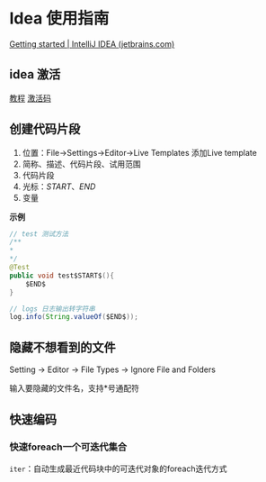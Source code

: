 # Idea 使用指南

[Getting started | IntelliJ IDEA (jetbrains.com)](https://www.jetbrains.com/help/idea/getting-started.html)

## idea 激活

[教程](http://blog.idejihuo.com/topics/jetbrains) [激活码](http://jets.idejihuo.com/)

## 创建代码片段

1. 位置：File->Settings->Editor->Live Templates    添加Live template
2. 简称、描述、代码片段、试用范围
3. 代码片段
4. 光标：$START$、$END$ 
5. 变量

**示例**

```java
// test 测试方法
/**
* 
*/
@Test
public void test$START$(){
    $END$
}

// logs 日志输出转字符串
log.info(String.valueOf($END$));
```

## 隐藏不想看到的文件

Setting -> Editor -> File Types -> Ignore File and Folders

输入要隐藏的文件名，支持*号通配符

## 快速编码

### 快速foreach一个可迭代集合

`iter`：自动生成最近代码块中的可迭代对象的foreach迭代方式
